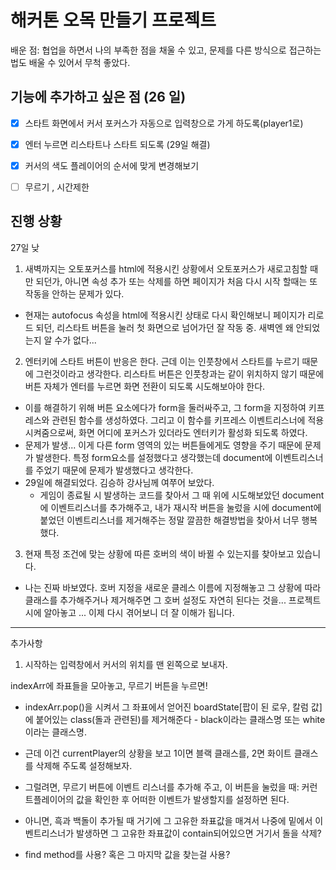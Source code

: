 # 해커톤 오목 만들기 프로젝트

배운 점: 협업을 하면서 나의 부족한 점을 채울 수 있고, 문제를 다른 방식으로 접근하는 법도 배울 수 있어서 무척 좋았다.

## 기능에 추가하고 싶은 점 (26 일)
- [x] 스타트 화면에서 커서 포커스가 자동으로 입력창으로 가게 하도록(player1로)
- [x] 엔터 누르면 리스타트나 스타트 되도록 (29일 해결)
- [x] 커서의 색도 플레이어의 순서에 맞게 변경해보기
- [ ] 무르기 , 시간제한




## 진행 상황

27일 낮
1. 새벽까지는 오토포커스를 html에 적용시킨 상황에서 오토포커스가 새로고침할 때만 되던가, 아니면 속성 추가 또는 삭제를 하면 페이지가 처음 다시 시작 할때는 또 작동을 안하는 문제가 있다.
  - 현재는 autofocus 속성을 html에 적용시킨 상태로 다시 확인해보니 페이지가 리로드 되던, 리스타트 버튼을 눌러 첫 화면으로 넘어가던 잘 작동 중. 새벽엔 왜 안되었는지 알 수가 없다...

2. 엔터키에 스타트 버튼이 반응은 한다. 근데 이는 인풋창에서 스타트를 누르기 때문에 그런것이라고 생각한다. 리스타트 버튼은 인풋창과는 같이 위치하지 않기 때문에 버튼 자체가 엔터를 누르면 화면 전환이 되도록 시도해보아야 한다. 
  - 이를 해결하기 위해 버튼 요소에다가 form을 둘러싸주고, 그 form을 지정하여 키프레스와 관련된 함수를 생성하였다. 그리고 이 함수를 키프레스 이벤트리스너에 적용시켜줌으로써, 화면 어디에 포커스가 있더라도 엔터키가 활성화 되도록 하였다.
  - 문제가 발생... 이게 다른 form 영역의 있는 버튼들에게도 영향을 주기 때문에 문제가 발생한다. 특정 form요소를 설정했다고 생각했는데 document에 이벤트리스너를 주었기 때문에 문제가 발생했다고 생각한다.
  - 29일에 해결되었다. 김승하 강사님께 여쭈어 보았다.
    - 게임이 종료될 시 발생하는 코드를 찾아서 그 때 위에 시도해보았던 document에 이벤트리스너를 추가해주고, 내가 재시작 버튼을 눌렀을 시에 document에 붙었던 이벤트리스너를 제거해주는 정말 깔끔한 해결방법을 찾아서 너무 행복했다.

3. 현재 특정 조건에 맞는 상황에 따른 호버의 색이 바뀔 수 있는지를 찾아보고 있습니다.
  - 나는 진짜 바보였다. 호버 지정을 새로운 클레스 이름에 지정해놓고 그 상황에 따라 클래스를 추가해주거나 제거해주면 그 호버 설정도 자연히 된다는 것을... 프로젝트시에 알아놓고 ... 이제 다시 겪어보니 더 잘 이해가 됩니다.


---

추가사항 

1. 시작하는 입력창에서 커서의 위치를 맨 왼쪽으로 보내자.

indexArr에 좌표들을 모아놓고, 무르기 버튼을 누르면!
- indexArr.pop()을 시켜서 그 좌표에서 얻어진 boardState[팝이 된 로우, 칼럼 값]에 붙어있는 class(돌과 관련된)를 제거해준다 - black이라는 클래스명 또는 white이라는 클래스명.
- 근데 이건 currentPlayer의 상황을 보고 1이면 블랙 클래스를, 2면 화이트 클래스를 삭제해 주도록 설정해보자.
- 그럴려면, 무르기 버튼에 이벤트 리스너를 추가해 주고, 이 버튼을 눌렀을 때: 커런트플레이어의 값을 확인한 후 어떠한 이벤트가 발생할지를 설정하면 된다.

- 아니면, 흑과 백돌이 추가될 때 거기에 그 고유한 좌표값을 매겨서 나중에 밑에서 이벤트리스너가 발생하면 그 고유한 좌표값이 contain되어있으면 거기서 돌을 삭제?
- find method를 사용? 혹은 그 마지막 값을 찾는걸 사용?